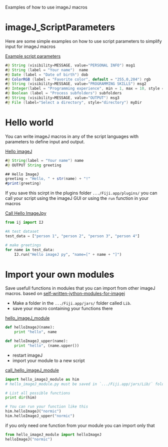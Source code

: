 Examples of how to use imageJ macros

# imageJ_ScriptParameters
Here are some simple examples on how to use script parameters to simplify input for imageJ macros

[Example script parameters](https://github.com/oodegard/imageJ_ScriptParameters/blob/main/00_hello_ImageJ/Example_script_parameters.ijm)
```java
#@ String (visibility=MESSAGE, value="PERSONAL INFO") msg1
#@ String (label = "Your name")  name
#@ Date (label = "Date of birth") dob
#@ ColorRGB (label = "Favorite color", default = "255,0,204") rgb
#@ String (visibility=MESSAGE, value="PROGRAMMING SKILLS") msg2
#@ Integer(label = "Programming experience", min = 1, max = 10, style = "slider") prog_exp
#@ Boolean (label = "Process subfolders") subfolders
#@ String (visibility=MESSAGE, value="OUTPUT") msg3
#@ File (label="Select a directory", style="directory") myDir
```
# Hello world
You can write imageJ macros in any of the script languages with parameters to define input and output.

[Hello imageJ](https://github.com/oodegard/imageJ_ScriptParameters/blob/main/00_hello_ImageJ/Hello_imageJ_py.py)
```java
#@ String(label = "Your name") name
#@ OUTPUT String greeting

## Hello ImageJ 
greeting = "Hello, " + str(name) + "!"
#print(greeting)
```
If you save this scirpt in the plugins folder `.../Fiji.app/plugins/` you can call your script using the imageJ GUI or using the  `run` function in your macros

[Call Hello ImageJpy](https://github.com/oodegard/imageJ_ScriptParameters/blob/main/00_hello_ImageJ/Call_Hello_ImageJ_py.py)
```python
from ij import IJ

#A test dataset
test_data = ["person 1", "person 2", "person 3", "person 4"]

# make greetings 
for name in test_data:
	IJ.run("Hello imageJ py", "name=[" + name + "]")
```

# Import your own modules
Save usefull functions in modules that you can import from other imageJ macros.
based on [self-written-jython-modules-for-imagej](https://imagej.net/scripting/jython/#self-written-jython-modules-for-imagej)
* Make a folder in the `.../Fiji.app/jars/` folder called `Lib`.
* save your macro containing your functions there

[hello_imageJ_module](https://github.com/oodegard/imageJ_ScriptParameters/blob/main/Lib/hello_imageJ_module.py)
```python
def helloImageJ(name):
	print "hello", name

def helloImageJ_upper(name):
	print "hello", (name.upper())
```
* restart imageJ
* import your module to a new script

[call_hello_imageJ_module](https://github.com/oodegard/imageJ_ScriptParameters/blob/main/01_hello_python_module/call_hello_imageJ_module.py)
```python
import hello_imageJ_module as him
# hello_imageJ_module.py must be saved in `.../Fiji.app/jars/Lib/` folder

# List all possible functions
print dir(him)

# You can run your function like this
him.helloImageJ("normic")
him.helloImageJ_upper("normic")
``` 
if you only need one function from your module you can import only that
```python
from hello_imageJ_module import helloImageJ
helloImageJ("normic")
```
